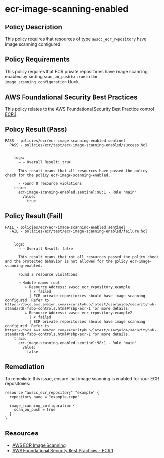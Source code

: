 # ecr-image-scanning-enabled

## Policy Description
This policy requires that resources of type `awscc_ecr_repository` have image scanning configured.

## Policy Requirements
This policy requires that ECR private repositories have image scanning enabled by setting `scan_on_push` to `true` in the `image_scanning_configuration` block.

## AWS Foundational Security Best Practices
This policy relates to the AWS Foundational Security Best Practice control [ECR.1](https://docs.aws.amazon.com/securityhub/latest/userguide/securityhub-standards-fsbp-controls.html#fsbp-ecr-1).

## Policy Result (Pass)
```
PASS - policies/ecr/ecr-image-scanning-enabled.sentinel
  PASS - policies/ecr/test/ecr-image-scanning-enabled/success.hcl


    logs:
      → → Overall Result: true

      This result means that all resources have passed the policy check for the policy ecr-image-scanning-enabled.

      ✓ Found 0 resource violations
    trace:
      ecr-image-scanning-enabled.sentinel:98:1 - Rule "main"
        Value:
          true
```

## Policy Result (Fail)
```
FAIL - policies/ecr/ecr-image-scanning-enabled.sentinel
  FAIL - policies/ecr/test/ecr-image-scanning-enabled/failure.hcl


    logs:
      → → Overall Result: false

      This result means that not all resources passed the policy check and the protected behavior is not allowed for the policy ecr-image-scanning-enabled.

      Found 2 resource violations

      → Module name: root
         ↳ Resource Address: awscc_ecr_repository.example
           | ✗ failed
           | ECR private repositories should have image scanning configured. Refer to https://docs.aws.amazon.com/securityhub/latest/userguide/securityhub-standards-fsbp-controls.html#fsbp-ecr-1 for more details.
         ↳ Resource Address: awscc_ecr_repository.example2
           | ✗ failed
           | ECR private repositories should have image scanning configured. Refer to https://docs.aws.amazon.com/securityhub/latest/userguide/securityhub-standards-fsbp-controls.html#fsbp-ecr-1 for more details.
    trace:
      ecr-image-scanning-enabled.sentinel:98:1 - Rule "main"
        Value:
          false
```

## Remediation
To remediate this issue, ensure that image scanning is enabled for your ECR repositories:

```hcl
resource "awscc_ecr_repository" "example" {
  repository_name = "example-repo"
  
  image_scanning_configuration {
    scan_on_push = true
  }
}
```

## Resources
- [AWS ECR Image Scanning](https://docs.aws.amazon.com/AmazonECR/latest/userguide/image-scanning.html)
- [AWS Foundational Security Best Practices - ECR.1](https://docs.aws.amazon.com/securityhub/latest/userguide/securityhub-standards-fsbp-controls.html#fsbp-ecr-1)
